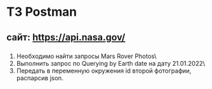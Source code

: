 # ТЗ Postman
## сайт: https://api.nasa.gov/
###
1. Необходимо найти запросы Mars Rover Photos\
2. Выполнить запрос по Querying by Earth date на дату 21.01.2022\ 
3. Передать в переменную окружения id второй фотографии, распарсив json.
